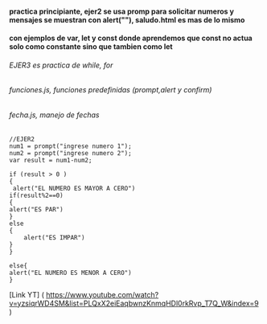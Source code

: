 
#### practica principiante, ejer2 se usa promp para solicitar numeros y mensajes se muestran con alert(""), saludo.html es mas de lo mismo
#### con ejemplos de var, let y const donde aprendemos que const no actua solo como constante sino que tambien como let

###### EJER3 es practica de while, for

###### funciones.js, funciones predefinidas (prompt,alert y confirm)

###### fecha.js, manejo de fechas

```
//EJER2
num1 = prompt("ingrese numero 1");
num2 = prompt("ingrese numero 2");
var result = num1-num2;

if (result > 0 )
{
 alert("EL NUMERO ES MAYOR A CERO")
if(result%2==0)
{
alert("ES PAR")
}
else
{
    alert("ES IMPAR")
}
}

else{
alert("EL NUMERO ES MENOR A CERO")
}

```

[Link YT]  ( https://www.youtube.com/watch?v=yzsiqrWD4SM&list=PLQxX2eiEaqbwnzKnmqHDl0rkRvp_T7Q_W&index=9 )